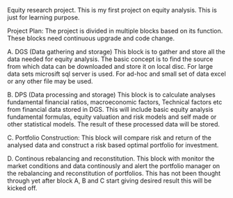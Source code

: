 Equity research project. This is my first project on equity analysis. This is just for learning purpose.

Project Plan: The project is divided in multiple blocks based on its function. These blocks need continuous upgrade and code change.

A. DGS (Data gathering and storage) This block is to gather and store all the data needed for equity analysis. The basic concept is to find the source from which data can be downloaded and store it on local disc. For large data sets microsift sql server is used. For ad-hoc and small set of data excel or any other file may be used.

B. DPS (Data processing and storage) This block is to calculate analyses fundamental financial ratios, macroeconomic factors, Technical factors etc from financial data stored in DGS. This will include basic equity analysis fundamental formulas, equity valuation and risk models and self made or other statistical models. The result of these processed data will be stored.

C. Portfolio Construction: This block will compare risk and return of the analysed data and construct a risk based optimal portfolio for investment.

D. Continous rebalancing and reconstitution. This block with monitor the market conditions and data continously and alert the portfolio manager on the rebalancing and reconstitution of portfolios. This has not been thought through yet after block A, B and C start giving desired result this will be kicked off.
